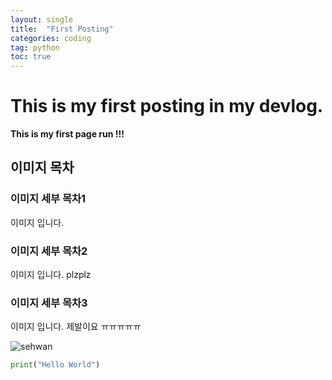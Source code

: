```yaml
---
layout: single
title:  "First Posting"
categories: coding
tag: python
toc: true
---
```


# This is my first posting in my devlog.  

**This is my first page run !!!**

## 이미지 목차

### 이미지 세부 목차1

이미지 입니다.

### 이미지 세부 목차2

이미지 입니다.
plzplz

### 이미지 세부 목차3

이미지 입니다.
제발이요 ㅠㅠㅠㅠㅠ

![sehwan](../images/2023-02-18-1/sehwan.png)

```python
print("Hello World")
```

